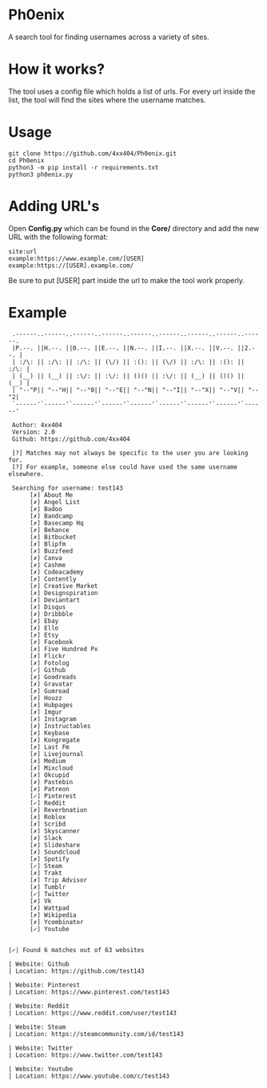 # Ph0enix  
A search tool for finding usernames across a variety of sites.  
  
# How it works?  
The tool uses a config file which holds a list of urls. For every url inside the list, the tool will find the sites where the username matches.  

# Usage  
```
git clone https://github.com/4xx404/Ph0enix.git
cd Ph0enix
python3 -m pip install -r requirements.txt
python3 ph0enix.py
```
  
# Adding URL's  
Open **Config.py** which can be found in the **Core/** directory and add the new URL with the following format:  
```
site:url  
example:https://www.example.com/[USER]
example:https://[USER].example.com/
```
  
Be sure to put [USER] part inside the url to make the tool work properly.  

# Example  
```
 .------..------..------..------..------..------..------..------..------.
 |P.--. ||H.--. ||0.--. ||E.--. ||N.--. ||I.--. ||X.--. ||V.--. ||2.--. |
 | :/\: || :/\: || :/\: || (\/) || :(): || (\/) || :/\: || :(): || :/\: |
 | (__) || (__) || :\/: || :\/: || ()() || :\/: || (__) || ()() || (__) |
 | "--"P|| "--"H|| "--"0|| "--"E|| "--"N|| "--"I|| "--"X|| "--"V|| "--"2|
 `------'`------'`------'`------'`------'`------'`------'`------'`------'

 Author: 4xx404
 Version: 2.0
 Github: https://github.com/4xx404

 [?] Matches may not always be specific to the user you are looking for.
 [?] For example, someone else could have used the same username elsewhere.

 Searching for username: test143
	  [✗] About Me
	  [✗] Angel List
	  [✗] Badoo
	  [✗] Bandcamp
	  [✗] Basecamp Hq
	  [✗] Behance
	  [✗] Bitbucket
	  [✗] Blipfm
	  [✗] Buzzfeed
	  [✗] Canva
	  [✗] Cashme
	  [✗] Codeacademy
	  [✗] Contently
	  [✗] Creative Market
	  [✗] Designspiration
	  [✗] Deviantart
	  [✗] Disqus
	  [✗] Dribbble
	  [✗] Ebay
	  [✗] Ello
	  [✗] Etsy
	  [✗] Facebook
	  [✗] Five Hundred Px
	  [✗] Flickr
	  [✗] Fotolog
	  [✓] Github
	  [✗] Goodreads
	  [✗] Gravatar
	  [✗] Gumroad
	  [✗] Houzz
	  [✗] Hubpages
	  [✗] Imgur
	  [✗] Instagram
	  [✗] Instructables
	  [✗] Keybase
	  [✗] Kongregate
	  [✗] Last Fm
	  [✗] Livejournal
	  [✗] Medium
	  [✗] Mixcloud
	  [✗] Okcupid
	  [✗] Pastebin
	  [✗] Patreon
	  [✓] Pinterest
	  [✓] Reddit
	  [✗] Reverbnation
	  [✗] Roblox
	  [✗] Scribd
	  [✗] Skyscanner
	  [✗] Slack
	  [✗] Slideshare
	  [✗] Soundcloud
	  [✗] Spotify
	  [✓] Steam
	  [✗] Trakt
	  [✗] Trip Advisor
	  [✗] Tumblr
	  [✓] Twitter
	  [✗] Vk
	  [✗] Wattpad
	  [✗] Wikipedia
	  [✗] Ycombinator
	  [✓] Youtube


|✓| Found 6 matches out of 63 websites

| Website: Github
| Location: https://github.com/test143

| Website: Pinterest
| Location: https://www.pinterest.com/test143

| Website: Reddit
| Location: https://www.reddit.com/user/test143

| Website: Steam
| Location: https://steamcommunity.com/id/test143

| Website: Twitter
| Location: https://www.twitter.com/test143

| Website: Youtube
| Location: https://www.youtube.com/c/test143
```
